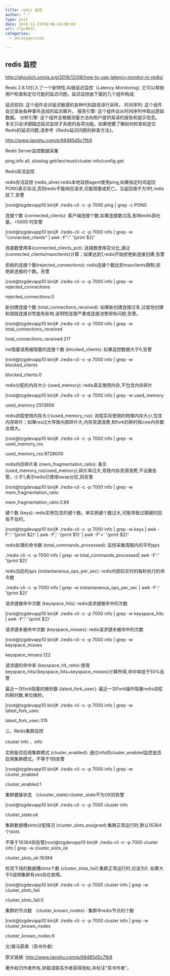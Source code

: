 ```yaml
---
title: redis 监控
author: "-"
type: post
date: 2016-12-29T00:06:42+00:00
url: /?p=9631
categories:
  - Uncategorized

---
```

## redis 监控

http://ghoulich.xninja.org/2016/12/08/how-to-use-latency-monitor-in-redis/


Redis 2.8.13引入了一个新特性,叫做延迟监控（Latency Monitoring) ,它可以帮助用户检查和定位可能的延迟问题。延迟监控由下面的几个组件构成: 

延迟挂钩: 这个组件会对延迟敏感的各种代码路径进行采样。
时间序列: 这个组件会记录由各种事件造成的延迟飙升。
报告引擎: 这个组件会从时间序列中取出原始数据。
分析引擎: 这个组件会根据测量方法向用户提供易读的报告和提示信息。
本文只会详细描述延迟监控子系统的各项功能。如果想要了解如何检查和定位Redis的延迟问题,请参考《Redis延迟问题的排查方法》。


http://www.jianshu.com/p/68485d5c7fb9


Redis Server监控数据采集
  
ping,info all, slowlog get/len/reset/cluster info/config get
  
Redis存活监控
  
redis存活监控 (redis_alive):redis本地监控agent使用ping,如果指定时间返回PONG表示存活,否则redis不能响应请求,可能阻塞或死亡。当返回值不为1时,redis挂了,告警
  
[root@tzgdevapp10 bin]# ./redis-cli -c -p 7000 ping | grep -c PONG
  
连接个数 (connected_clients): 客户端连接个数,如果连接数过高,影响redis吞吐量。>5000 时告警
  
[root@tzgdevapp10 bin]# ./redis-cli -c -p 7000 info | grep -w "connected_clients" | awk -F":" '{print $2}'
  
连接数使用率(connected_clients_pct): 连接数使用百分比,通过(connected_clients/maxclients)计算；如果达到1,redis开始拒绝新连接创建,告警
  
拒绝的连接个数(rejected_connections): redis连接个数达到maxclients限制,拒绝新连接的个数。告警
  
[root@tzgdevapp10 bin]# ./redis-cli -c -p 7000 info | grep -w rejected_connections
  
rejected_connections:0
  
新创建连接个数 (total_connections_received): 如果新创建连接过多,过度地创建和销毁连接对性能有影响,说明短连接严重或连接池使用有问题,告警。
  
[root@tzgdevapp10 bin]# ./redis-cli -c -p 7000 info | grep -w total_connections_received
  
total_connections_received:217
  
list阻塞调用被阻塞的连接个数 (blocked_clients): 如果监控数据大于0,告警
  
[root@tzgdevapp10 bin]# ./redis-cli -c -p 7000 info | grep -w blocked_clients
  
blocked_clients:0
  
redis分配的内存大小 (used_memory): redis真实使用内存,不包含内存碎片
  
[root@tzgdevapp10 bin]# ./redis-cli -c -p 7000 info | grep -w used_memory
  
used_memory:2513656
  
redis进程使用内存大小(used_memory_rss): 进程实际使用的物理内存大小,包含内存碎片；如果rss过大导致内部碎片大,内存资源浪费,和fork的耗时和cow内存都会增大。
  
[root@tzgdevapp10 bin]# ./redis-cli -c -p 7000 info | grep -w used_memory_rss
  
used_memory_rss:9728000
  
redis内存碎片率 (mem_fragmentation_ratio): 表示(used_memory_rss/used_memory),碎片率过大,导致内存资源浪费,不设置告警。小于1,表示redis已使用swap分区,则告警
  
[root@tzgdevapp10 bin]# ./redis-cli -c -p 7000 info | grep -w mem_fragmentation_ratio
  
mem_fragmentation_ratio:3.89
  
键个数 (keys): redis实例包含的键个数。单实例键个数过大,可能导致过期键的回收不及时。
  
[root@tzgdevapp10 bin]# ./redis-cli -c -p 7000 info | grep -w keys | awk -F':' '{print $2}' | awk -F',' '{print $1}' | awk -F'=' '{print $2}'
  
redis处理的命令数 (total_commands_processed): 监控采集周期内的平均qps
  
./redis-cli -c -p 7000 info | grep -w total_commands_processed| awk -F':' '{print $2}'
  
redis当前的qps (instantaneous_ops_per_sec): redis内部较实时的每秒执行的命令数
  
./redis-cli -c -p 7000 info | grep -w instantaneous_ops_per_sec | awk -F':' '{print $2}'
  
请求键被命中次数 (keyspace_hits): redis请求键被命中的次数
  
[root@tzgdevapp10 bin]# ./redis-cli -c -p 7000 info | grep -w keyspace_hits | awk -F':' '{print $2}'
  
请求键未被命中次数 (keyspace_misses): redis请求键未被命中的次数
  
[root@tzgdevapp10 bin]# ./redis-cli -c -p 7000 info | grep -w keyspace_misses
  
keyspace_misses:122
  
请求键的命中率 (keyspace_hit_ratio):使用keyspace_hits/(keyspace_hits+keyspace_misses)计算所得,命中率低于50%告警
  
最近一次fork阻塞的微秒数 (latest_fork_usec): 最近一次Fork操作阻塞redis进程的耗时数,单位微秒。
  
[root@tzgdevapp10 bin]# ./redis-cli -c -p 7000 info | grep -w latest_fork_usec
  
latest_fork_usec:315
  
三、Redis集群监控
  
cluster info 、info
  
实例是否启用集群模式 (cluster_enabled): 通过info的cluster_enabled监控是否启用集群模式。不等于1则告警
  
[root@tzgdevapp10 bin]# ./redis-cli -c -p 7000 info | grep -w cluster_enabled
  
cluster_enabled:1
  
集群健康状态 （clusster_state):cluster_state不为OK则告警
  
[root@tzgdevapp10 bin]# ./redis-cli -c -p 7000 cluster info
  
cluster_state:ok
  
集群数据槽slots分配情况 (cluster_slots_assigned):集群正常运行时,默认16384个slots
  
不等于16384则告警[root@tzgdevapp10 bin]# ./redis-cli -c -p 7000 cluster info | grep -w cluster_slots_ok
  
cluster_slots_ok:16384
  
检测下线的数据槽slots个数 (cluster_slots_fail):集群正常运行时,应该为0. 如果大于0说明集群有slot存在故障。
  
[root@tzgdevapp10 bin]# ./redis-cli -c -p 7000 cluster info | grep -w cluster_slots_fail
  
cluster_slots_fail:0
  
集群的节点数 （cluster_known_nodes) : 集群中redis节点的个数
  
[root@tzgdevapp10 bin]# ./redis-cli -c -p 7000 cluster info | grep -w cluster_known_nodes
  
cluster_known_nodes:6
  
文/疲马羁禽（简书作者) 
  
原文链接: http://www.jianshu.com/p/68485d5c7fb9
  
著作权归作者所有,转载请联系作者获得授权,并标注"简书作者"。